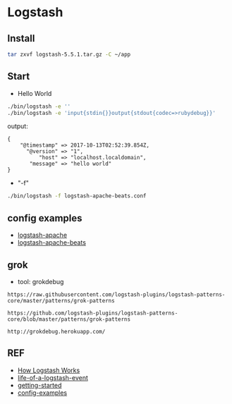 # Logstash

## Install

```bash
tar zxvf logstash-5.5.1.tar.gz -C ~/app
```

## Start

- Hello World
```bash
./bin/logstash -e ''
./bin/logstash -e 'input{stdin{}}output{stdout{codec=>rubydebug}}'
```
output:
```
{
    "@timestamp" => 2017-10-13T02:52:39.854Z,
      "@version" => "1",
          "host" => "localhost.localdomain",
       "message" => "hello world"
}
```

- "-f"

```bash
./bin/logstash -f logstash-apache-beats.conf
```

## config examples

- [logstash-apache](conf/logstash-apache.conf)
- [logstash-apache-beats](conf/logstash-apache-beats.conf)



## grok

- tool: grokdebug

```
https://raw.githubusercontent.com/logstash-plugins/logstash-patterns-core/master/patterns/grok-patterns

https://github.com/logstash-plugins/logstash-patterns-core/blob/master/patterns/grok-patterns

http://grokdebug.herokuapp.com/
```

## REF

- [How Logstash Works](https://www.elastic.co/guide/en/logstash/current/pipeline.html)
- [life-of-a-logstash-event](https://speakerdeck.com/elastic/life-of-a-logstash-event)
- [getting-started](https://www.elastic.co/guide/en/logstash/current/getting-started-with-logstash.html)
- [config-examples](https://www.elastic.co/guide/en/logstash/current/config-examples.html)

